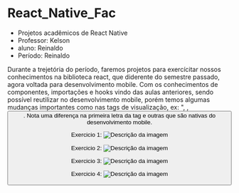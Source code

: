 # React_Native_Fac

+ Projetos acadêmicos de React Native 
+ Professor: Kelson
+ aluno: Reinaldo
+ Período: Reinaldo

Durante a trejetória do período, faremos projetos para exercícitar nossos conhecimentos na biblioteca react, que diderente do semestre passado, agora voltada para desenvolvimento mobile.
Com os conhecimentos de componentes, importações e hooks vindo das aulas anteriores, sendo possível reutilizar no desenvolvimento mobile, porém temos algumas mudanças importantes como nas tags de visualização, ex: "<View/>, <Text/>, <Button/>. Nota uma diferença na primeira letra da tag e outras que são nativas do desenvolvimento mobile. 

Exercicio 1: ![Descrição da imagem](./public/img/meuapp1.jpg)

Exercicio 2: ![Descrição da imagem](./public/img/meuapp2.jpg)

Exercicio 3: ![Descrição da imagem](./public/img/meuapp3.jpg)

Exercicio 4: ![Descrição da imagem](./public/img/meuapp4.jpg)

